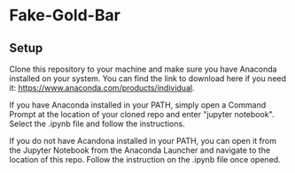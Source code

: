 # Fake-Gold-Bar

## Setup

Clone this repository to your machine and make sure you have Anaconda installed on your system. You can find the link to download here if you need it: https://www.anaconda.com/products/individual. 

If you have Anaconda installed in your PATH, simply open a Command Prompt at the location of your cloned repo and enter "jupyter notebook". Select the .ipynb file and follow the instructions.

If you do not have Acandona installed in your PATH, you can open it from the Jupyter Notebook from the Anaconda Launcher and navigate to the location of this repo. Follow the instruction on the .ipynb file once opened.
